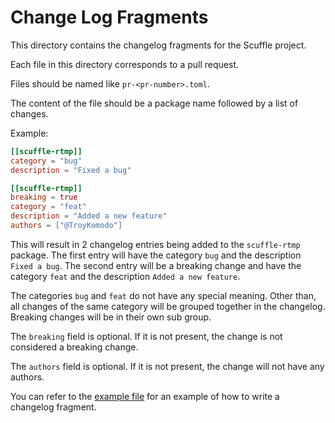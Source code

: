# Change Log Fragments

This directory contains the changelog fragments for the Scuffle project.

Each file in this directory corresponds to a pull request.

Files should be named like `pr-<pr-number>.toml`.

The content of the file should be a package name followed by a list of changes.

Example:

```toml
[[scuffle-rtmp]]
category = "bug"
description = "Fixed a bug"

[[scuffle-rtmp]]
breaking = true
category = "feat"
description = "Added a new feature"
authors = ["@TroyKomodo"]
```

This will result in 2 changelog entries being added to the `scuffle-rtmp` package.
The first entry will have the category `bug` and the description `Fixed a bug`.
The second entry will be a breaking change and have the category `feat` and the description `Added a new feature`.

The categories `bug` and `feat` do not have any special meaning. Other than, all changes of the same
category will be grouped together in the changelog. Breaking changes will be in their own sub group.

The `breaking` field is optional. If it is not present, the change is not considered a breaking change.

The `authors` field is optional. If it is not present, the change will not have any authors.

You can refer to the [example file](./example.toml) for an example of how to write a changelog fragment.
